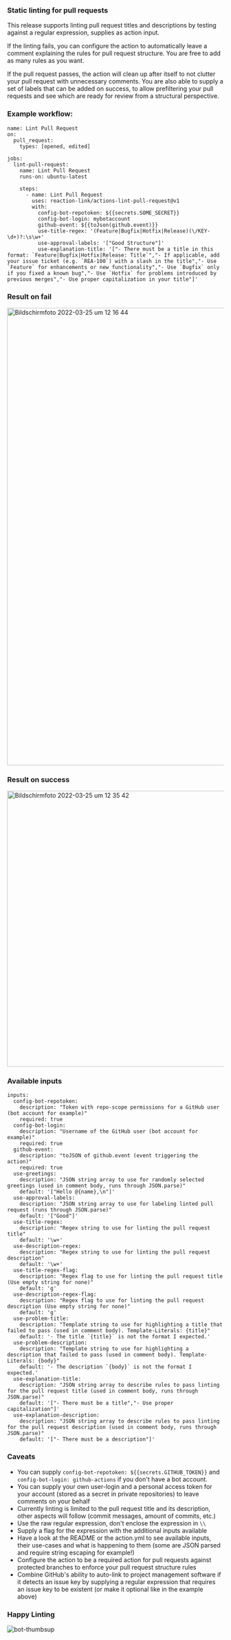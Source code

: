 ### Static linting for pull requests

This release supports linting pull request titles and descriptions by testing against a regular expression, supplies as action input.

If the linting fails, you can configure the action to automatically leave a comment explaining the rules for pull request structure. You are free to add as many rules as you want.

If the pull request passes, the action will clean up after itself to not clutter your pull request with unnecessary comments. You are also able to supply a set of labels that can be added on success, to allow prefiltering your pull requests and see which are ready for review from a structural perspective.

### Example workflow:

```
name: Lint Pull Request
on:
  pull_request:
    types: [opened, edited]

jobs:
  lint-pull-request:
    name: Lint Pull Request
    runs-on: ubuntu-latest 

    steps:
      - name: Lint Pull Request
        uses: reaction-link/actions-lint-pull-request@v1
        with:
          config-bot-repotoken: ${{secrets.SOME_SECRET}}
          config-bot-login: mybotaccount    
          github-event: ${{toJson(github.event)}}
          use-title-regex: '(Feature|Bugfix|Hotfix|Release)(\/KEY-\d+)?:\s\w+'
          use-approval-labels: '["Good Structure"]'
          use-explanation-title: '["- There must be a title in this format: `Feature|Bugfix|Hotfix|Release: Title`","- If applicable, add your issue ticket (e.g. `REA-100`) with a slash in the title","- Use `Feature` for enhancements or new functionality","- Use `Bugfix` only if you fixed a known bug","- Use `Hotfix` for problems introduced by previous merges","- Use proper capitalization in your title"]'
```

### Result on fail

<img width="1061" alt="Bildschirmfoto 2022-03-25 um 12 16 44" src="https://user-images.githubusercontent.com/5528623/160111357-c1938548-cccc-41ee-9ead-3e02c043012b.png">

### Result on success

<img width="640" alt="Bildschirmfoto 2022-03-25 um 12 35 42" src="https://user-images.githubusercontent.com/5528623/160113810-6e218beb-1e2b-4a23-9e57-44b916058a5c.png">

### Available inputs

```
inputs:
  config-bot-repotoken:
    description: "Token with repo-scope permissions for a GitHub user (bot account for example)"
    required: true
  config-bot-login:
    description: "Username of the GitHub user (bot account for example)"
    required: true
  github-event:
    description: "toJSON of github.event (event triggering the action)"
    required: true
  use-greetings:
    description: "JSON string array to use for randomly selected greetings (used in comment body, runs through JSON.parse)"
    default: '["Hello @{name},\n"]'
  use-approval-labels:
    description: "JSON string array to use for labeling linted pull request (runs through JSON.parse)"
    default: '["Good"]'
  use-title-regex:
    description: "Regex string to use for linting the pull request title"
    default: '\w+'
  use-description-regex:
    description: "Regex string to use for linting the pull request description"
    default: '\w+'
  use-title-regex-flag:
    description: "Regex flag to use for linting the pull request title (Use empty string for none)"
    default: 'g'
  use-description-regex-flag:
    description: "Regex flag to use for linting the pull request description (Use empty string for none)"
    default: 'g'
  use-problem-title:
    description: "Template string to use for highlighting a title that failed to pass (used in comment body). Template-Literals: {title}"
    default: '- The title `{title}` is not the format I expected.'
  use-problem-description:
    description: "Template string to use for highlighting a description that failed to pass (used in comment body). Template-Literals: {body}"
    default: '- The description `{body}` is not the format I expected.'
  use-explanation-title:
    description: "JSON string array to describe rules to pass linting for the pull request title (used in comment body, runs through JSON.parse)"
    default: '["- There must be a title","- Use proper capitalization"]'
  use-explanation-description:
    description: "JSON string array to describe rules to pass linting for the pull request description (used in comment body, runs through JSON.parse)"
    default: '["- There must be a description"]'

```

### Caveats
- You can supply `config-bot-repotoken: ${{secrets.GITHUB_TOKEN}}` and `config-bot-login: github-actions` if you don't have a bot account.
- You can supply your own user-login and a personal access token for your account (stored as a secret in private repositories) to leave comments on your behalf
- Currently linting is limited to the pull request title and its description, other aspects will follow (commit messages, amount of commits, etc.)
- Use the raw regular expression, don't enclose the expression in `\\`
- Supply a flag for the expression with the additional inputs available
- Have a look at the README or the action.yml to see available inputs, their use-cases and what is happening to them (some are JSON parsed and require string escaping for example!)
- Configure the action to be a required action for pull requests against protected branches to enforce your pull request structure rules
- Combine GitHub's ability to auto-link to project management software if it detects an issue key by supplying a regular expression that requires an issue key to be existent (or make it optional like in the example above)


### Happy Linting

![bot-thumbsup](https://user-images.githubusercontent.com/5528623/160114894-6e0684c6-395f-432d-8c0c-99937469eb16.png)


